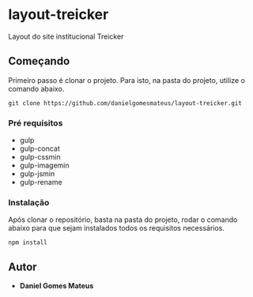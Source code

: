 # layout-treicker

Layout do site institucional Treicker

## Começando

Primeiro passo é clonar o projeto. Para isto, na pasta do projeto, utilize o comando abaixo.

```
git clone https://github.com/danielgomesmateus/layout-treicker.git
```

### Pré requisitos

- gulp
- gulp-concat
- gulp-cssmin
- gulp-imagemin
- gulp-jsmin
- gulp-rename

### Instalação

Após clonar o repositório, basta na pasta do projeto, rodar o comando abaixo para que sejam instalados
todos os requisitos necessários.

```
npm install
```

## Autor

* **Daniel Gomes Mateus**
